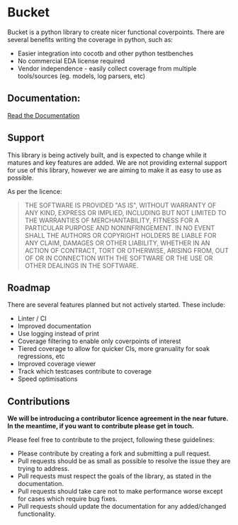<!--
  ~ SPDX-License-Identifier: MIT
  ~ Copyright (c) 2023-2024 Vypercore. All Rights Reserved
  -->

# Bucket


Bucket is a python library to create nicer functional coverpoints. There are several benefits writing the coverage in python, such as:

* Easier integration into cocotb and other python testbenches
* No commercial EDA license required
* Vendor independence - easily collect coverage from multiple tools/sources (eg. models, log parsers, etc)

## Documentation:
[Read the Documentation](docs/index.md)

## Support
This library is being actively built, and is expected to change while it matures and key features are added.
We are not providing external support for use of this library, however we are aiming to make it as easy to use as possible. 

As per the licence: 
> THE SOFTWARE IS PROVIDED "AS IS", WITHOUT WARRANTY OF ANY KIND, EXPRESS OR
IMPLIED, INCLUDING BUT NOT LIMITED TO THE WARRANTIES OF MERCHANTABILITY,
FITNESS FOR A PARTICULAR PURPOSE AND NONINFRINGEMENT. IN NO EVENT SHALL THE
AUTHORS OR COPYRIGHT HOLDERS BE LIABLE FOR ANY CLAIM, DAMAGES OR OTHER
LIABILITY, WHETHER IN AN ACTION OF CONTRACT, TORT OR OTHERWISE, ARISING FROM,
OUT OF OR IN CONNECTION WITH THE SOFTWARE OR THE USE OR OTHER DEALINGS IN THE
SOFTWARE.

## Roadmap
There are several features planned but not actively started. These include:

- Linter / CI
- Improved documentation
- Use logging instead of print
- Coverage filtering to enable only coverpoints of interest
- Tiered coverage to allow for quicker CIs, more granuality for soak regressions, etc
- Improved coverage viewer
- Track which testcases contribute to coverage
- Speed optimisations

## Contributions

**We will be introducing a contributor licence agreement in the near future. In the meantime, if you want to contribute please get in touch.**

Please feel free to contribute to the project, following these guidelines:

* Please contribute by creating a fork and submitting a pull request.
* Pull requests should be as small as possible to resolve the issue they are trying to address.
* Pull requests must respect the goals of the library, as stated in the documentation.
* Pull requests should take care not to make performance worse except for cases which require bug fixes.
* Pull requests should update the documentation for any added/changed functionality.

